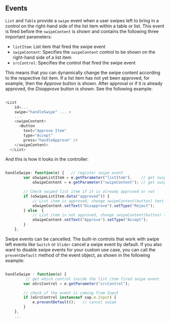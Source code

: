 <!-- loioe49832920f034638bf3ac6d9a0bd9af1 -->

## Events

`List` and `Table` provide a `swipe` event when a user swipes left to bring in a control on the right-hand side of the list item within a table or list. This event is fired before the `swipeContent` is shown and contains the following three important parameters:

-   `listItem`: List item that fired the swipe event
-   `swipeContent`: Specifies the `swipeContent` control to be shown on the right-hand side of a list item
-   `srcControl`: Specifies the control that fired the swipe event

This means that you can dynamically change the swipe content according to the respective list item. If a list item has not yet been approved, for example, then the *Approve* button is shown. After approval or if it is already approved, the *Disapprove* button is shown. See the following example:

```js

<List 
    id=... 
    swipe="handleSwipe" ... >
    ...
    <swipeContent>
      <Button
        text="Approve Item"
        type="Accept"
        press="handleApprove" />
    </swipeContent>
  </List>

```

And this is how it looks in the controller:

```js

handleSwipe: function(e) {   // register swipe event
        var oSwipeListItem = e.getParameter("listItem"),    // get swiped list item from event
            oSwipeContent = e.getParameter("swipeContent"); // get swiped content from event

        // Check swiped list item if it is already approved or not
        if (oSwipeListItem.data("approved")) {    
            // List item is approved, change swipeContent(button) text to Disapprove and type to Reject
            oSwipeContent.setText("Disapprove").setType("Reject");  
        } else  {
            // List item is not approved, change swipeContent(button) text to Approve and type to Accept
            oSwipeContent.setText("Approve").setType("Accept");     
        }
    },

```

Swipe events can be cancelled. The built-in controls that work with swipe left events like `Switch` or `Slider` cancel a swipe event by default. If you also want to disable swipe events for your custom use case, you can call the `preventDefault` method of the event object, as shown in the following example:

```js

handleSwipe : function(e) {
         // get which control inside the list item fired swipe event
        var oSrcControl = e.getParameter("srcControl");

        // check if the event is coming from Input
        if (oSrcControl instanceof sap.m.Input) {
            e.preventDefault();   // cancel swipe
        }
    },
    ...

```

